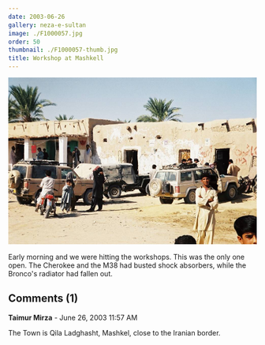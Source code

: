 ```yaml
---
date: 2003-06-26
gallery: neza-e-sultan
image: ./F1000057.jpg
order: 50
thumbnail: ./F1000057-thumb.jpg
title: Workshop at Mashkell
---
```


![Workshop at Mashkell](./F1000057.jpg)

Early morning and we were hitting the workshops. This was the only one open.
The Cherokee and the M38 had busted shock absorbers, while the Bronco's radiator had fallen out.

<div id="comments">

## Comments (1)

<div id="comment">

**Taimur Mirza** - June 26, 2003 11:57 AM

The Town is Qila Ladghasht, Mashkel, close to the Iranian border.

</div>

</div>